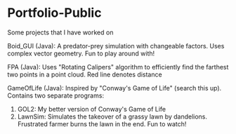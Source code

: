 # Portfolio-Public
Some projects that I have worked on

Boid_GUI (Java): A predator-prey simulation with changeable factors. Uses complex vector geometry. Fun to play around with!

FPA (Java): Uses "Rotating Calipers" algorithm to efficiently find the farthest two points in a point cloud. Red line denotes distance

GameOfLife (Java): Inspired by "Conway's Game of Life" (search this up). Contains two separate programs:
1. GOL2: My better version of Conway's Game of Life
2. LawnSim: Simulates the takeover of a grassy lawn by dandelions. Frustrated farmer burns the lawn in the end. Fun to watch!
